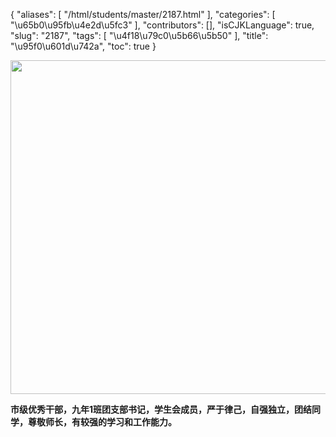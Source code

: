 {
    "aliases": [
        "/html/students/master/2187.html"
    ],
    "categories": [
        "\u65b0\u95fb\u4e2d\u5fc3"
    ],
    "contributors": [],
    "isCJKLanguage": true,
    "slug": "2187",
    "tags": [
        "\u4f18\u79c0\u5b66\u5b50"
    ],
    "title": "\u95f0\u601d\u742a",
    "toc": true
}


<img
    src="https://cdn.tfls.online/mirror/full/bfd2dcb3f3e87705f82ed1844fee3eaa124a267a.jpg"
    style="display:block;margin-left:auto;margin-right:auto;"
    decoding="async"
    fetchpriority="auto"
    loading="lazy"
    height="534"
    width="800"
/>




   






**市级优秀干部，九年1班团支部书记，学生会成员，严于律己，自强独立，团结同学，尊敬师长，有较强的学习和工作能力。**




   




